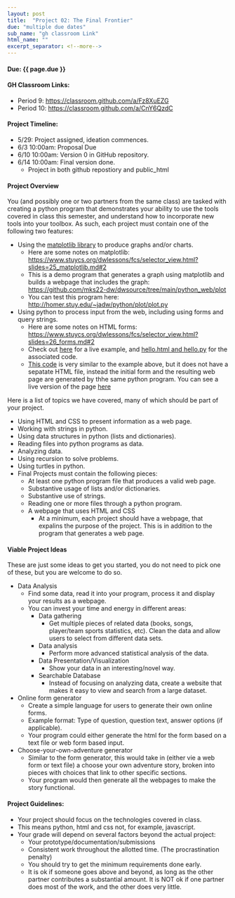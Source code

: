 ```yaml
---
layout: post
title:  "Project 02: The Final Frontier"
due: "multiple due dates"
sub_name: "gh classroom Link"
html_name: ""
excerpt_separator: <!--more-->
---
```


#### Due: {{ page.due }}
#### GH Classroom Links:
* Period 9: <https://classroom.github.com/a/Fz8XuEZG>
* Period 10: <https://classroom.github.com/a/CnY6QzdC>

#### Project Timeline:
- 5/29: Project assigned, ideation commences.
- 6/3 10:00am: Proposal Due
- 6/10 10:00am: Version 0 in GitHub repository.
- 6/14 10:00am: Final version done.
  - Project in both github repostiory and public_html



#### Project Overview
You (and possibly one or two partners from the same class) are tasked with creating a python program that demonstrates your ability to use the tools covered in class this semester, and understand how to incorporate new tools into your toolbox. As such, each project must contain one of the following two features:
* Using the [matplotlib library](https://matplotlib.org/stable/) to produce graphs and/or charts.
  - Here are some notes on matplotlib: <https://www.stuycs.org/dwlessons/fcs/selector_view.html?slides=25_matplotlib.md#2>
  - This is a demo program that generates a graph using matplotlib and builds a webpage that includes the graph: <https://github.com/mks22-dw/dwsource/tree/main/python_web/plot>
  - You can test this program here: <http://homer.stuy.edu/~jadw/python/plot/plot.py>
* Using python to process input from the web, including using forms and query strings.
  - Here are some notes on HTML forms: <https://www.stuycs.org/dwlessons/fcs/selector_view.html?slides=26_forms.md#2>
  - Check out [here](http://homer.stuy.edu/~jadw/python/hello.html) for a live example, and [hello.html and hello.py](https://github.com/stuycs-gh-classrooms/09-web-jonalf/tree/main/python) for the associated code.
  - [This code](https://github.com/mks22-dw/dwsource/blob/main/python_web/dynaform.py) is very similar to the example above, but it does not have a sepatate HTML file, instead the initial form and the resulting web page are generated by thhe same python program. You can see a live version of the page [here](http://homer.stuy.edu/~jadw/python/dynaform.py)

Here is a list of topics we have covered, many of which should be part of your project.
* Using HTML and CSS to present information as a web page.
* Working with strings in python.
* Using data structures in python (lists and dictionaries).
* Reading files into python programs as data.
* Analyzing data.
* Using recursion to solve problems.
* Using turtles in python.
* Final Projects must contain the following pieces:
  * At least one python program file that produces a valid web page.
  * Substantive usage of lists and/or dictionaries.
  * Substantive use of strings.
  * Reading one or more files through a python program.
  * A webpage that uses HTML and CSS
    - At a minimum, each project should have a webpage, that expalins the purpose of the project. This is in addition to the program that generates a web page.

#### Viable Project Ideas
These are just some ideas to get you started, you do not need to pick one of these, but you are welcome to do so.
* Data Analysis
  * Find some data, read it into your program, process it and display your results as a webpage.
  * You can invest your time and energy in different areas:
    * Data gathering
      * Get multiple pieces of related data (books, songs, player/team sports statistics, etc). Clean the data and allow users to select from different data sets.
    * Data analysis
      * Perform more advanced statistical analysis of the data.
    * Data Presentation/Visualization
      * Show your data in an interesting/novel way.
    * Searchable Database
      * Instead of focusing on analyzing data, create a website that makes it easy to view and search from a large dataset.
* Online form generator
  * Create a simple language for users to generate their own online forms.
  * Example format: Type of question, question text, answer options (if applicable).
  * Your program could either generate the html for the form based on a text file or web form based input.
* Choose-your-own-adventure generator
  * Similar to the form generator, this would take in (either vie a web form or text file) a choose your own adventure story, broken into pieces with choices that link to other specific sections.
  * Your program would then generate all the webpages to make the story functional.


#### Project Guidelines:
* Your project should focus on the technologies covered in class.
* This means python, html and css not, for example, javascript.
* Your grade will depend on several factors beyond the actual project:
  * Your prototype/documentation/submissions
  * Consistent work throughout the allotted time. (The procrastination penalty)
  * You should try to get the minimum requirements done early.
  * It is ok if someone goes above and beyond, as long as the other partner contributes a substantial amount. It is NOT ok if one partner does most of the work, and the other does very little.
